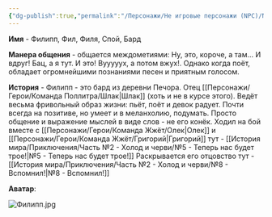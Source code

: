 ```yaml
---
{"dg-publish":true,"permalink":"/Персонажи/Не игровые персонажи (NPC)/NPC/Северный земли/Печора/Филипп/","noteIcon":"","created":"2025-09-07T18:04:30.683+03:00","updated":"2025-09-07T15:16:58.024+03:00"}
---
```




**Имя** - Филипп, Фил, Филя, Спой, Бард

**Манера общения** - общается междометиями: Ну, это, короче, а там... И вдруг! Бац, а я тут. И это! Вууууух, а потом вжух!. Однако когда поёт, обладает огромнейшими познаниями песен и приятным голосом. 

**История** - Филипп - это бард из деревни Печора. Отец [[Персонажи/Герои/Команда Поллитра/Шлак\|Шлак]] (хоть и не в курсе этого). Ведёт весьма фривольный образ жизни: пьёт, поёт и девок радует. Почти всегда на позитиве, но умеет и в меланхолию, подумать. Просто общение и выражение мыслей в виде слов - не его конёк. 
Ходил на бой вместе с [[Персонажи/Герои/Команда Жжёт/Олек\|Олек]] и [[Персонажи/Герои/Команда Жжёт/Григорий\|Григорий]] тут - [[История мира/Приключения/Часть №2 - Холод и черви/№5 - Теперь нас будет трое!\|№5 - Теперь нас будет трое!]]
Раскрывается его отцовство тут - [[История мира/Приключения/Часть №2 - Холод и черви/№8 - Вспомнил!\|№8 - Вспомнил!]]

**Аватар**:

![Филипп.jpg](/img/user/system/img/NPC/%D0%A1%D0%B5%D0%B2%D0%B5%D1%80%D0%BD%D1%8B%D0%B5%20%D0%B7%D0%B5%D0%BC%D0%BB%D0%B8/%D0%9F%D0%B5%D1%87%D0%BE%D1%80%D0%B0/%D0%A4%D0%B8%D0%BB%D0%B8%D0%BF%D0%BF.jpg)